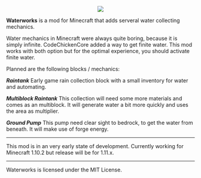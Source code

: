 <p align="center"><img src="http://i.imgur.com/nohecNN.png"></p>

**Waterworks** is a mod for Minecraft that adds serveral water collecting mechanics.

Water mechanics in Minecraft were always quite boring, because it is simply infinite. 
CodeChickenCore added a way to get finite water. This mod works with both option but for the
optimal experience, you should activate finite water. 

Planned are the following blocks / mechanics:

***Raintank***
Early game rain collection block with a small inventory for water and automating.

***Multiblock Raintank***
This collection will need some more materials and comes as an multiblock. 
It will generate water a bit more quickly and uses the area as multiplier.

***Ground Pump***
This pump need clear sight to bedrock, to get the water from beneath.
It will make use of forge energy.

-----------------

This mod is in an very early state of development. 
Currently working for Minecraft 1.10.2 but release will be for 1.11.x.
 
-----------------

Waterworks is licensed under the MIT License.